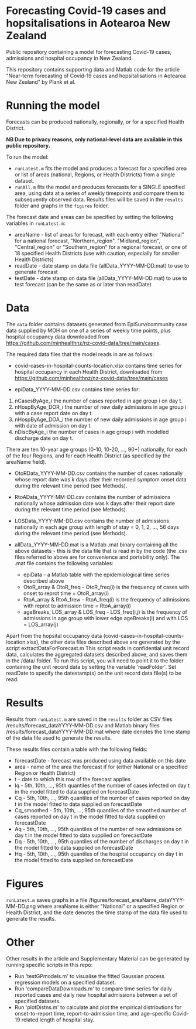 # Forecasting Covid-19 cases and hopsitalisations in Aotearoa New Zealand

Public repository containing a model for forecasting Covid-19 cases, admissions and hospital occupancy in New Zealand. 

This repository contains supporting data and Matlab code for the article "Near-term forecasting of Covid-19 cases and hopsitalisations in Aotearoa New Zealand" by Plank et al. 




# Running the model

Forecasts can be produced nationally, regionally, or for a specified Health District.

**NB Due to privacy reasons, only national-level data are available in this public repository.**

To run the model:
* `runLatest.m` fits the model and produces a forecast for a specified area or list of areas (national, Regions, or Health Districts) from a single dataset. 
* `runAll.m` fits the model and produces forecasts for a SINGLE specified area, using data at a series of weekly timepoints and compare them to subsequently observed data. 
Results files will be saved in the `results` folder and graphs in the `figures` folder.

The forecast date and areas can be specified by setting the following variables in `runLatest.m`:
* areaName - list of areas for forecast, with each entry either "National" for a national forecast, "Northern_region", "Midland_region", "Central_region" or "Southern_region" for a regional forecast, or one of 18 specified Health Districts (use with caution, especially for smaller Health Districts)
* readDate - date stamp on data file (allData_YYYY-MM-DD.mat) to use to generate forecast
* testDate - date stamp on data file (allData_YYYY-MM-DD.mat) to use to test forecast (can be the same as or later than readDate)


# Data

The `data` folder contains datasets generated from EpiSurv/community case data supplied by MOH on one of a series of weekly time points, plus hospital occupancy data downloaded from https://github.com/minhealthnz/nz-covid-data/tree/main/cases.

The required data files that the model reads in are as follows:

* covid-cases-in-hospital-counts-location.xlsx contains time series for hospital occupancy in each Health District, downloaded from https://github.com/minhealthnz/nz-covid-data/tree/main/cases

* epiData_YYYY-MM-DD.csv contains time series for:
1. nCasesByAge_i     the number of cases reported in age group i on day t. 
2. nHospByAge_DOR_i  the number of new daily admissions in age group i with a case report date on day t. 
3. nHospByAge_DOA_i  the number of new daily admissions in age group i with date of admission on day t.
4. nDiscByAge_i      the number of cases in age group i with modelled discharge date on day t.
   
There are ten 10-year age groups (0-10, 10-20, ..., 90+) nationally, for each of the four Regions, and for each Health District (as specified by the areaName field).

* OtoRData_YYYY-MM-DD.csv contains the number of cases nationally whose report date was k days after their recorded symptom onset data during the relevant time period (see Methods).

* RtoAData_YYYY-MM-DD.csv contains the number of admissions nationally whose admission date was k days after their report date during the relevant time period (see Methods).

* LOSData_YYYY-MM-DD.csv contains the number of admissions nationally in each age group with length of stay = 0, 1, 2, ..., 56 days during the relevant time period (see Methods).

* allData_YYYY-MM-DD.mat is a Matlab .mat binary containing all the above datasets - this is the data file that is read in by the code (the .csv files referred to above are for convenience and portability only). The .mat file contains the following variables:
  - epiData - a Matlab table with the epidemiological time series described above
  - OtoR_array & OtoR_freq - OtoR_freq(i) is the frequency of cases with onset to reprot time = OtoR_array(i)
  - RtoA_array & RtoA_frew - RtoA_freq(i) is the frequency of admissions with reprot to admission time = RtoA_array(i)
  - ageBreaks, LOS_array & LOS_freq - LOS_freq(i,j) is the frequency of admissions in age group with lower edge ageBreaks(i) and with LOS = LOS_array(j)


Apart from the hopsital occupancy data (covid-cases-in-hospital-counts-location.xlsx), the other data files described above are generated by the script extractDataForForecast.m
This script reads in confidential unit record data, calculates the aggregated datasets described above, and saves them in the /data/ folder.
To run this script, you will need to point it to the folder containing the unit record data by setting the variable 'readFolder'.
Set readDate to specify the datestamp(s) on the unit record data file(s) to be read.


# Results

Results from `runLatest.m` are saved in the `results` folder as CSV files /results/forecast_dataYYYY-MM-DD.csv and Matlab binary files /results/forecast_dataYYYY-MM-DD.mat
where date denotes the time stamp of the data file used to generate the results. 

These results files contain a table with the following fields:
  - forecastDate - forecast was produced using data available on this date
  - area         - name of the area the forecast if for (either National or a specified Region or Health District)
  - t            - date to which this row of the forecast applies 
  - Iq - 5th, 10th, ..., 95th quantiles of the number of cases infected on day t in the model fitted to data supplied on forecastDate
  - Cq - 5th, 10th, ..., 95th quantiles of the number of cases reported on day t in the model fitted to data supplied on forecastDate
  - Cq_smoothed - 5th, 10th, ..., 95th quantiles of the smoothed number of cases reported on day t in the model fitted to data supplied on forecastDate
  - Aq - 5th, 10th, ..., 95th quantiles of the number of new admissions on day t in the model fitted to data supplied on forecastDate
  - Dq - 5th, 10th, ..., 95th quantiles of the number of discharges on day t in the model fitted to data supplied on forecastDate
  - Hq - 5th, 10th, ..., 95th quantiles of the hospital occupancy on day t in the model fitted to data supplied on forecastDate

# Figures

`runLatest.m` saves graphs in a file /figures/forecast_areaName_dataYYYY-MM-DD.png
where areaName is either "National" or a specified Region or Health District, and the date denotes the time stamp of the data file used to generate the results. 

# Other 

Other results in the article and Supplementary Material can be generated by running specific scripts in this repo:
- Run 'testGPmodels.m' to visualise the fitted Gaussian process regression models on a specified dataset.
- Run 'compareDataDownloads.m' to compare time series for daily reported cases and daily new hospital admissions between a set of specified datasets.
- Run 'plotDistns.m' to calculate and plot the empirical distributions for onset-to-report time, report-to-admission time, and age-specific Covid-19 related length of hospital stay. 
  

